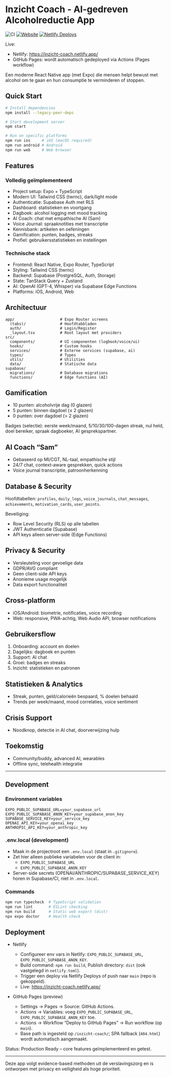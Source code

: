 # Inzicht Coach - AI-gedreven Alcoholreductie App

![CI](https://github.com/mvgrieken/inzicht-coach/actions/workflows/ci.yml/badge.svg)
[![Website](https://img.shields.io/website?url=https%3A%2F%2Finzicht-coach.netlify.app&label=Netlify%20Site&logo=netlify)](https://inzicht-coach.netlify.app/)
[![Netlify Deploys](https://img.shields.io/badge/Netlify-Deploys-blue?logo=netlify)](https://app.netlify.com/sites/inzicht-coach/deploys)

Live:
- Netlify: https://inzicht-coach.netlify.app/
- GitHub Pages: wordt automatisch gedeployed via Actions (Pages workflow)

Een moderne React Native app (met Expo) die mensen helpt bewust met alcohol om te gaan en hun consumptie te verminderen of stoppen.

## Quick Start

```bash
# Install dependencies
npm install --legacy-peer-deps

# Start development server
npm start

# Run on specific platforms
npm run ios     # iOS (macOS required)
npm run android # Android
npm run web     # Web browser
```

## Features

### Volledig geïmplementeerd

- Project setup: Expo + TypeScript
- Modern UI: Tailwind CSS (twrnc), dark/light mode
- Authenticatie: Supabase Auth met RLS
- Dashboard: statistieken en voortgang
- Dagboek: alcohol logging met mood tracking
- AI Coach: chat met empathische AI (Sam)
- Voice Journal: spraaknotities met transcriptie
- Kennisbank: artikelen en oefeningen
- Gamification: punten, badges, streaks
- Profiel: gebruikersstatistieken en instellingen

### Technische stack

- Frontend: React Native, Expo Router, TypeScript
- Styling: Tailwind CSS (twrnc)
- Backend: Supabase (PostgreSQL, Auth, Storage)
- State: TanStack Query + Zustand
- AI: OpenAI (GPT-4, Whisper) via Supabase Edge Functions
- Platforms: iOS, Android, Web

## Architectuur

```
app/                    # Expo Router screens
  (tabs)/               # Hoofdtabbladen
  auth/                 # Login/Register
  _layout.tsx           # Root layout met providers
src/
  components/           # UI componenten (logbook/voice/ui)
  hooks/                # Custom hooks
  services/             # Externe services (supabase, ai)
  types/                # Types
  utils/                # Utilities
  data/                 # Statische data
supabase/
  migrations/           # Database migrations
  functions/            # Edge functions (AI)
```

## Gamification

- 10 punten: alcoholvrije dag (0 glazen)
- 5 punten: binnen dagdoel (≤ 2 glazen)
- 0 punten: over dagdoel (> 2 glazen)

Badges (selectie): eerste week/maand, 5/10/30/100-dagen streak, nul held, doel bereiker, spraak dagboeker, AI gesprekspartner.

## AI Coach “Sam”

- Gebaseerd op MI/CGT, NL-taal, empathische stijl
- 24/7 chat, context-aware gesprekken, quick actions
- Voice journal transcriptie, patroonherkenning

## Database & Security

Hoofdtabellen: `profiles`, `daily_logs`, `voice_journals`, `chat_messages`, `achievements`, `motivation_cards`, `user_points`.

Beveiliging:
- Row Level Security (RLS) op alle tabellen
- JWT Authenticatie (Supabase)
- API keys alleen server-side (Edge Functions)

## Privacy & Security

- Versleuteling voor gevoelige data
- GDPR/AVG compliant
- Geen client-side API keys
- Anonieme usage mogelijk
- Data export functionaliteit

## Cross-platform

- iOS/Android: biometrie, notificaties, voice recording
- Web: responsive, PWA-achtig, Web Audio API, browser notifications

## Gebruikersflow

1. Onboarding: account en doelen
2. Dagelijks: dagboek en punten
3. Support: AI chat
4. Groei: badges en streaks
5. Inzicht: statistieken en patronen

## Statistieken & Analytics

- Streak, punten, geld/calorieën bespaard, % doelen behaald
- Trends per week/maand, mood correlaties, voice sentiment

## Crisis Support

- Noodknop, detectie in AI chat, doorverwijzing hulp

## Toekomstig

- Community/buddy, advanced AI, wearables
- Offline sync, telehealth integratie

---

## Development

### Environment variables
```
EXPO_PUBLIC_SUPABASE_URL=your_supabase_url
EXPO_PUBLIC_SUPABASE_ANON_KEY=your_supabase_anon_key
SUPABASE_SERVICE_KEY=your_service_key
OPENAI_API_KEY=your_openai_key
ANTHROPIC_API_KEY=your_anthropic_key
```

### .env.local (development)
- Maak in de projectroot een `.env.local` (staat in `.gitignore`).
- Zet hier alleen publieke variabelen voor de client in:
  - `EXPO_PUBLIC_SUPABASE_URL`
  - `EXPO_PUBLIC_SUPABASE_ANON_KEY`
- Server-side secrets (OPENAI/ANTHROPIC/SUPABASE_SERVICE_KEY) horen in Supabase/CI, niet in `.env.local`.

### Commands
```bash
npm run typecheck  # TypeScript validation
npm run lint       # ESLint checking
npm run build      # Static web export (dist)
npx expo doctor    # Health check
```

## Deployment

- Netlify
  - Configureer env vars in Netlify: `EXPO_PUBLIC_SUPABASE_URL`, `EXPO_PUBLIC_SUPABASE_ANON_KEY`.
  - Build command: `npm run build`, Publish directory: `dist` (ook vastgelegd in `netlify.toml`).
  - Trigger een deploy via Netlify Deploys of push naar `main` (repo is gekoppeld).
  - Live: https://inzicht-coach.netlify.app/

- GitHub Pages (preview)
  - Settings → Pages → Source: GitHub Actions.
  - Actions → Variables: voeg `EXPO_PUBLIC_SUPABASE_URL`, `EXPO_PUBLIC_SUPABASE_ANON_KEY` toe.
  - Actions → Workflow “Deploy to GitHub Pages” → Run workflow (op `main`).
  - Base path is ingesteld op `/inzicht-coach/`; SPA fallback (`404.html`) wordt automatisch aangemaakt.

Status: Production Ready – core features geïmplementeerd en getest.

---

Deze app volgt evidence-based methoden uit de verslavingszorg en is ontworpen met privacy en veiligheid als hoge prioriteit.
